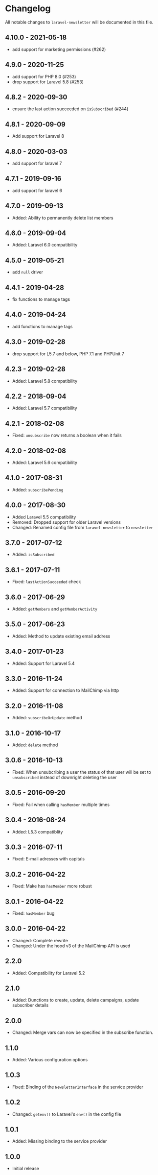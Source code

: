# Changelog

All notable changes to `laravel-newsletter` will be documented in this file.

## 4.10.0 - 2021-05-18

- add support for marketing permissions (#262)

## 4.9.0 - 2020-11-25

- add support for PHP 8.0 (#253)
- drop support for Laravel 5.8 (#253)

## 4.8.2 - 2020-09-30

- ensure the last action succeeded on `isSubscribed` (#244)

## 4.8.1 - 2020-09-09

- Add support for Laravel 8

## 4.8.0 - 2020-03-03

- add support for laravel 7

## 4.7.1 - 2019-09-16

- add support for laravel 6

## 4.7.0 - 2019-09-13
- Added: Ability to permanently delete list members

## 4.6.0 - 2019-09-04
- Added: Laravel 6.0 compatibility

## 4.5.0 - 2019-05-21
- add `null` driver

## 4.4.1 - 2019-04-28
- fix functions to manage tags

## 4.4.0 - 2019-04-24
- add functions to manage tags

## 4.3.0 - 2019-02-28
- drop support for L5.7 and below, PHP 7.1 and PHPUnit 7

## 4.2.3 - 2019-02-28
- Added: Laravel 5.8 compatibility

## 4.2.2 - 2018-09-04
- Added: Laravel 5.7 compatibility

## 4.2.1 - 2018-02-08
- Fixed: `unsubscribe` now returns a boolean when it fails

## 4.2.0 - 2018-02-08
- Added: Laravel 5.6 compatibility

## 4.1.0 - 2017-08-31
- Added: `subscribePending`

## 4.0.0 - 2017-08-30
- Added Laravel 5.5 compatibility
- Removed: Dropped support for older Laravel versions
- Changed: Renamed config file from `laravel-newsletter` to `newsletter`

## 3.7.0 - 2017-07-12
- Added: `isSubscribed`

## 3.6.1 - 2017-07-11
- Fixed: `lastActionSucceeded` check

## 3.6.0 - 2017-06-29
- Added: `getMembers` and `getMemberActivity`

## 3.5.0 - 2017-06-23
- Added: Method to update existing email address

## 3.4.0 - 2017-01-23
- Added: Support for Laravel 5.4

## 3.3.0 - 2016-11-24
- Added: Support for connection to MailChimp via http

## 3.2.0 - 2016-11-08
- Added: `subscribeOrUpdate` method

## 3.1.0 - 2016-10-17
- Added: `delete` method

## 3.0.6 - 2016-10-13
- Fixed: When unsubcribing a user the status of that user will be set to `unsubscribed` instead of downright deleting the user

## 3.0.5 - 2016-09-20
- Fixed: Fail when calling `hasMember` multiple times

## 3.0.4 - 2016-08-24
- Added: L5.3 compatiblity

## 3.0.3 - 2016-07-11
- Fixed: E-mail adresses with capitals

## 3.0.2 - 2016-04-22
- Fixed: Make has `hasMember` more robust

## 3.0.1 - 2016-04-22
- Fixed: `hasMember` bug

## 3.0.0 - 2016-04-22
- Changed: Complete rewrite
- Changed: Under the hood v3 of the MailChimp API is used

## 2.2.0
- Added: Compatibility for Laravel 5.2

## 2.1.0
- Added: Dunctions to create, update, delete campaigns, update subscriber details

## 2.0.0
- Changed: Merge vars can now be specified in the subscribe function.

## 1.1.0
- Added: Various configuration options

## 1.0.3
- Fixed: Binding of the `NewsletterInterface` in the service provider

## 1.0.2
- Changed: `getenv()` to Laravel's `env()` in the config file

## 1.0.1
- Added: Missing binding to the service provider

## 1.0.0
- Initial release

